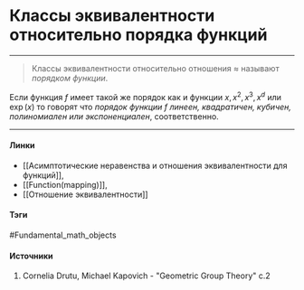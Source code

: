 # Классы эквивалентности относительно порядка функций
***
>Классы эквивалентности относительно отношения $\approx$ называют *порядком функции*. 

Если функция $f$ имеет такой же порядок как и функции $x,x^{2},x^{3},x^{d}$ или $\exp(x)$ то говорят что *порядок функции $f$ линеен, квадратичен, кубичен, полиномиален или экспоненциален*, соответственно. 
***
#### Линки
- [[Асимптотические неравенства и отношения эквивалентности для функций]],
- [[Function(mapping)]],
- [[Отношение эквивалентности]]
#### Тэги
#Fundamental_math_objects 
#### Источники
1. Cornelia Drutu, Michael Kapovich - "Geometric Group Theory" c.2
